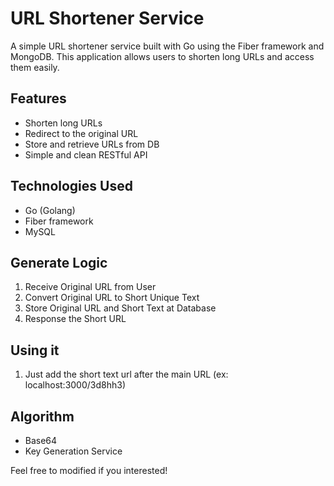 # URL Shortener Service

A simple URL shortener service built with Go using the Fiber framework and MongoDB. This application allows users to shorten long URLs and access them easily.

## Features

- Shorten long URLs
- Redirect to the original URL
- Store and retrieve URLs from DB
- Simple and clean RESTful API

## Technologies Used

- Go (Golang)
- Fiber framework
- MySQL

## Generate Logic

1. Receive Original URL from User
2. Convert Original URL to Short Unique Text
3. Store Original URL and Short Text at Database
4. Response the Short URL

## Using it

1. Just add the short text url after the main URL (ex: localhost:3000/3d8hh3)

## Algorithm

- Base64
- Key Generation Service

Feel free to modified if you interested!
